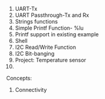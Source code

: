 1. UART-Tx
2. UART Passthrough-Tx and Rx
3. Strings functions
4. Simple Printf Function- %lu
5. Printf support in existing example
6. Shell
7. I2C Read/Write Function
8. I2C Bit-banging
9. Project: Temperature sensor
10. 
Concepts:
1. Connectivity